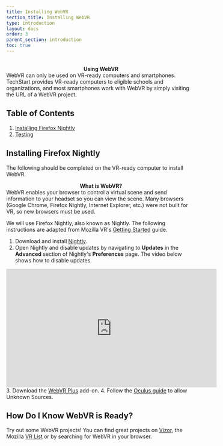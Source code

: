 ```yaml
---
title: Installing WebVR
section_title: Installing WebVR
type: introduction
layout: docs
order: 3
parent_section: introduction
toc: true
---
```



<br>
<div class="alert_red">
  <div style="text-align:center">
  	<strong>Using WebVR</strong> 
  </div>
  WebVR can only be used on VR-ready computers and smartphones. TechStart provides VR-ready computers to eligible schools and organizations, and most smartphones work with WebVR by simply visiting the URL of a WebVR project.
</div> 

## Table of Contents
1. [Installing Firefox Nightly](#installing-firefox-nightly)
2. [Testing](#how-do-i-know-webvr-is-ready)


## Installing Firefox Nightly
The following should be completed on the VR-ready computer to install WebVR. 

<div class="alert_yellow">
  <div style="text-align:center">
  	<strong>What is WebVR?</strong> 
  </div>
  WebVR enables your browser to control a virtual scene and send information to your headset so you can view the scene. Many browsers (Google Chrome, Firefox Nightly, Internet Explorer, etc.) were not built for VR, so new browsers must be used.
</div> 

We will use Firefox Nightly, also known as Nightly. The following instructions are adapted from Mozilla VR's [Getting Started](https://mozvr.com/#start) guide.

1. Download and install <a href="https://archive.mozilla.org/pub/firefox/nightly/2017/03/2017-03-01-03-02-02-mozilla-central/firefox-54.0a1.en-US.win64.installer.exe">Nightly</a>.
2. Open Nightly and disable updates by navigating to **Updates** in the **Advanced** section of Nightly's **Preferences** page. The video below shows how to disable updates.
<div style="text-align:center">
	<iframe width="560" height="315" src="https://www.youtube.com/embed/oQJO0u1kvFo" frameborder="0" allowfullscreen></iframe>
</div>
3. Download the <a href="https://addons.mozilla.org/en-Gb/firefox/addon/mozilla-webvr-enabler/">WebVR Plus</a> add-on.
4. Follow the <a href="https://support.oculus.com/878170922281071">Oculus guide</a> to allow Unknown Sources.

## How Do I Know WebVR is Ready?
Try out some WebVR projects! You can find great projects on <a href="http://vizor.io/">Vizor</a>, the Mozilla <a href="http://vrlist.io/">VR List</a> or by searching for WebVR in your browser.
